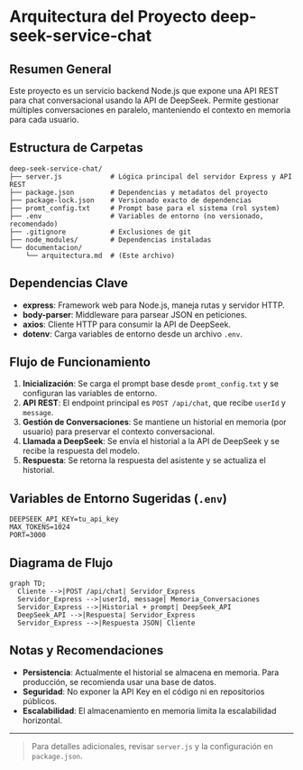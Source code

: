 # Arquitectura del Proyecto deep-seek-service-chat

## Resumen General
Este proyecto es un servicio backend Node.js que expone una API REST para chat conversacional usando la API de DeepSeek. Permite gestionar múltiples conversaciones en paralelo, manteniendo el contexto en memoria para cada usuario.

## Estructura de Carpetas

```
deep-seek-service-chat/
├── server.js            # Lógica principal del servidor Express y API REST
├── package.json         # Dependencias y metadatos del proyecto
├── package-lock.json    # Versionado exacto de dependencias
├── promt_config.txt     # Prompt base para el sistema (rol system)
├── .env                 # Variables de entorno (no versionado, recomendado)
├── .gitignore           # Exclusiones de git
├── node_modules/        # Dependencias instaladas
└── documentacion/
    └── arquitectura.md  # (Este archivo)
```

## Dependencias Clave
- **express**: Framework web para Node.js, maneja rutas y servidor HTTP.
- **body-parser**: Middleware para parsear JSON en peticiones.
- **axios**: Cliente HTTP para consumir la API de DeepSeek.
- **dotenv**: Carga variables de entorno desde un archivo `.env`.

## Flujo de Funcionamiento
1. **Inicialización**: Se carga el prompt base desde `promt_config.txt` y se configuran las variables de entorno.
2. **API REST**: El endpoint principal es `POST /api/chat`, que recibe `userId` y `message`.
3. **Gestión de Conversaciones**: Se mantiene un historial en memoria (por usuario) para preservar el contexto conversacional.
4. **Llamada a DeepSeek**: Se envía el historial a la API de DeepSeek y se recibe la respuesta del modelo.
5. **Respuesta**: Se retorna la respuesta del asistente y se actualiza el historial.

## Variables de Entorno Sugeridas (`.env`)
```env
DEEPSEEK_API_KEY=tu_api_key
MAX_TOKENS=1024
PORT=3000
```

## Diagrama de Flujo
```mermaid
graph TD;
  Cliente -->|POST /api/chat| Servidor_Express
  Servidor_Express -->|userId, message| Memoria_Conversaciones
  Servidor_Express -->|Historial + prompt| DeepSeek_API
  DeepSeek_API -->|Respuesta| Servidor_Express
  Servidor_Express -->|Respuesta JSON| Cliente
```

## Notas y Recomendaciones
- **Persistencia**: Actualmente el historial se almacena en memoria. Para producción, se recomienda usar una base de datos.
- **Seguridad**: No exponer la API Key en el código ni en repositorios públicos.
- **Escalabilidad**: El almacenamiento en memoria limita la escalabilidad horizontal.

---

> Para detalles adicionales, revisar `server.js` y la configuración en `package.json`. 